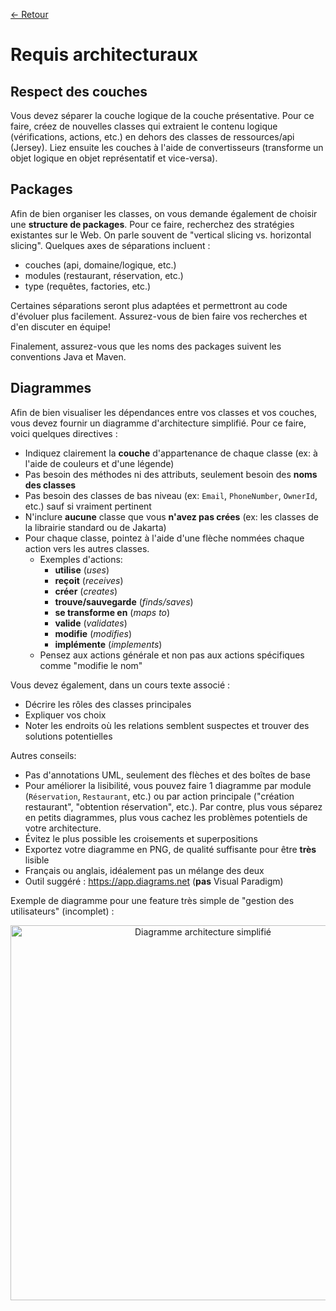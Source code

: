 [← Retour](../README.md)

# Requis architecturaux

## Respect des couches

Vous devez séparer la couche logique de la couche présentative. Pour ce faire, créez de nouvelles classes qui extraient le contenu logique (vérifications, actions, etc.) en dehors des classes de ressources/api (Jersey). Liez ensuite les couches à l'aide de convertisseurs (transforme un objet logique en objet représentatif et vice-versa).

## Packages

Afin de bien organiser les classes, on vous demande également de choisir une **structure de packages**. Pour ce faire, recherchez des stratégies existantes sur le Web. On parle souvent de "vertical slicing vs. horizontal slicing". Quelques axes de séparations incluent :

- couches (api, domaine/logique, etc.)
- modules (restaurant, réservation, etc.)
- type (requêtes, factories, etc.)

Certaines séparations seront plus adaptées et permettront au code d'évoluer plus facilement. Assurez-vous de bien faire vos recherches et d'en discuter en équipe!

Finalement, assurez-vous que les noms des packages suivent les conventions Java et Maven.

## Diagrammes

Afin de bien visualiser les dépendances entre vos classes et vos couches, vous devez fournir un diagramme d'architecture simplifié. Pour ce faire, voici quelques directives :

- Indiquez clairement la **couche** d'appartenance de chaque classe (ex: à l'aide de couleurs et d'une légende)
- Pas besoin des méthodes ni des attributs, seulement besoin des **noms des classes**
- Pas besoin des classes de bas niveau (ex: `Email`, `PhoneNumber`, `OwnerId`, etc.) sauf si vraiment pertinent
- N'inclure **aucune** classe que vous **n'avez pas crées** (ex: les classes de la librairie standard ou de Jakarta)
- Pour chaque classe, pointez à l'aide d'une flèche nommées chaque action vers les autres classes.
  - Exemples d'actions:
    - **utilise** (*uses*)
    - **reçoit** (*receives*)
    - **créer** (*creates*)
    - **trouve/sauvegarde** (*finds/saves*)
    - **se transforme en** (*maps to*)
    - **valide** (*validates*)
    - **modifie** (*modifies*)
    - **implémente** (*implements*)
  - Pensez aux actions générale et non pas aux actions spécifiques comme "modifie le nom"

Vous devez également, dans un cours texte associé :

- Décrire les rôles des classes principales
- Expliquer vos choix
- Noter les endroits où les relations semblent suspectes et trouver des solutions potentielles

Autres conseils:

- Pas d'annotations UML, seulement des flèches et des boîtes de base
- Pour améliorer la lisibilité, vous pouvez faire 1 diagramme par module (`Réservation`, `Restaurant`, etc.) ou par action principale ("création restaurant", "obtention réservation", etc.). Par contre, plus vous séparez en petits diagrammes, plus vous cachez les problèmes potentiels de votre architecture.
- Évitez le plus possible les croisements et superpositions
- Exportez votre diagramme en PNG, de qualité suffisante pour être **très** lisible
- Français ou anglais, idéalement pas un mélange des deux
- Outil suggéré : <https://app.diagrams.net> (**pas** Visual Paradigm)

Exemple de diagramme pour une feature très simple de "gestion des utilisateurs" (incomplet) :

<div align="center">
<img src="https://user-images.githubusercontent.com/32545895/218632494-9c417121-49c1-45c1-97a4-427a9450e965.png" width="600px" alt="Diagramme architecture simplifié">
</div>
